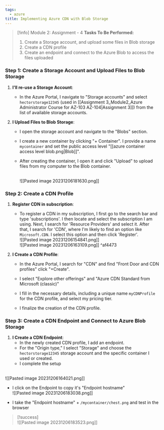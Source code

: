 ```yaml
---
tags:
  - azure
title: Implementing Azure CDN with Blob Storage
---
```

<!--
**Project Showcase: Implementing Azure CDN with Blob Storage!** In a recent project for my Azure Administrator course, I demonstrated the integration of Azure Content Delivery Network (CDN) with Azure Blob Storage. The task involved creating a storage account, uploading files to Blob storage, setting up a CDN profile, and connecting it to the Blob to access the uploaded files. This project allowed me to explore the efficiency of Azure CDN in delivering content globally and its seamless integration with Azure Storage solutions. Successfully completing this task enhanced my understanding of Azure's capabilities in optimizing content delivery and storage management in a cloud environment.
-->

> [!info] Module 2: Assignment - 4
> **Tasks To Be Performed:** 
> 1. Create a Storage account, and upload some files in Blob storage 
> 2. Create a CDN profile 
> 3. Create an endpoint and connect to the Azure Blob to access the files uploaded

### Step 1: Create a Storage Account and Upload Files to Blob Storage

1. **I'll re-use a Storage Account**:
    - In the Azure Portal, I navigate to "Storage accounts" and select  `hectorstorage12345` (used in [[Assignment 3_Module2_Azure Administrator Course for AZ-103 AZ-104|Assignment 3]]) from the list of available storage accounts.

2. **I Upload Files to Blob Storage**:
    
    - I open the storage account and navigate to the "Blobs" section.
    - I create a new container by clicking "+ Container". I provide a name `mycontainer` and set the public access level "[[azure container access level blob.png|Blob]]".
    - After creating the container, I open it and click "Upload" to upload files from my computer to the Blob container.
    
      <br>![[Pasted image 20231206181630.png]]



### Step 2: Create a CDN Profile

1. **Register CDN in subscription**:
   - To register a CDN in my subscription, I first go to the search bar and type 'subscriptions'. I then locate and select the subscription I am using. Next, I search for 'Resource Providers' and select it. After that, I search for 'CDN', where I'm likely to find an option like `Microsoft.CDN`. I select this option and then click 'Register'.
     <br>![[Pasted image 20231206154841.png]]
     <br>![[Pasted image 20231206163109.png]]
 ^af4473


2. **I Create a CDN Profile**:
    - In the Azure Portal, I search for "CDN" and find "Front Door and CDN profiles" click "+Create".
    - I select "Explore other offerings" and "Azure CDN Standard from Microsoft (classic)" 
      
    - I fill in the necessary details, including a unique name `myCDNProfile` for the CDN profile, and select my pricing tier.
    - I finalize the creation of the CDN profile.


### Step 3: Create a CDN Endpoint and Connect to Azure Blob Storage

1. **I Create a CDN Endpoint**:
    - In the newly created CDN profile, I add an endpoint.
    - For the "Origin type," I select "Storage" and choose the `hectorstorage12345` storage account and the specific container I used or created.
    - I complete the setup

<br>![[Pasted image 20231206164021.png]]

-  I click on the Endpoint to copy it's "Endpoint hostname"
<br>![[Pasted image 20231206183038.png]]

- I take the "Endpoint hostname" + `/mycontainer/chest.png` and test in the browser

> [!success]
>   <br>![[Pasted image 20231206183523.png]]




